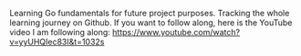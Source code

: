 
Learning Go fundamentals for future project purposes. Tracking the whole learning journey on Github. If you want to follow along, here is the YouTube video I am following along: https://www.youtube.com/watch?v=yyUHQIec83I&t=1032s
